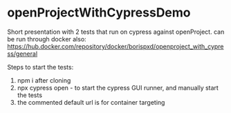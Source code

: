 # openProjectWithCypressDemo
Short presentation with 2 tests that run on cypress against openProject.
can be run through docker also:
https://hub.docker.com/repository/docker/borispxd/openproject_with_cypress/general

Steps to start the tests:
1) npm i after cloning
2) npx cypress open - to start the cypress GUI runner, and manually start the tests
3) the commented default url is for container targeting
